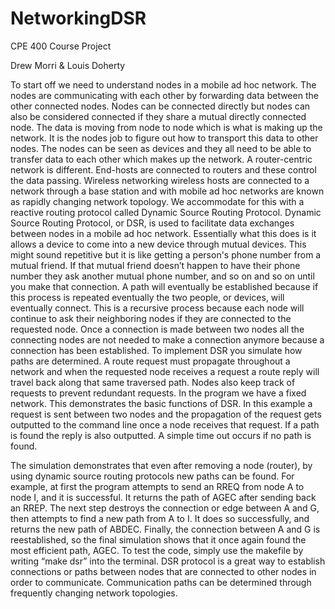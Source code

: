 # NetworkingDSR
CPE 400 Course Project

Drew Morri & Louis Doherty

To start off we need to understand nodes in a mobile ad hoc network. The nodes are communicating with each other  by forwarding data between the other connected nodes. Nodes can be connected directly but nodes can also be considered connected if they share a mutual directly connected node. The data is moving from node to node which is what is making up the network. It is the nodes job to figure out how to transport this data to other nodes. The nodes can be seen as devices and they all need to be able to transfer data to each other which makes up the network. A router-centric network is different. End-hosts are connected to routers and these control the data passing. Wireless networking wireless hosts are connected to a network through a base station and with mobile ad hoc networks are known as rapidly changing network topology. We accommodate for this with a reactive routing protocol called Dynamic Source Routing Protocol. Dynamic Source Routing Protocol, or DSR,  is used to facilitate data exchanges between nodes in a mobile ad hoc network. Essentially what this does is it allows a device to come into a new device through mutual devices. This might sound repetitive but it is like getting a person's phone number from a mutual friend. If that mutual friend doesn’t happen to have their phone number they ask another mutual phone number, and so on and so on until you make that connection. A path will eventually be established because if this process is repeated eventually the two people, or devices, will eventually connect. This is a recursive process because each node will continue to ask their neighboring nodes if they are connected to the requested node. Once a connection is made between two nodes all the connecting nodes are not needed to make a connection anymore because a connection has been established. To implement DSR you simulate how paths are determined. A route request must propagate throughout a network and when the requested node receives a request a route reply will travel back along that same traversed path. Nodes also keep track of requests to prevent redundant requests. In the program we have a fixed network. This demonstrates the basic functions of DSR. In this example a request is sent between two nodes and the propagation of the request gets outputted to the command line once a node receives that request. If a path is found the reply is also outputted. A simple time out occurs if no path is found.


The simulation demonstrates that even after removing a node (router), by using dynamic source routing protocols new paths can be found. For example, at first the program attempts to send an RREQ from node A to node I, and it is successful. It returns the path of AGEC after sending back an RREP. The next step destroys the connection or edge between A and G, then attempts to find a new path from A to I. It does so successfully, and returns the new path of ABDEC. Finally, the connection between A and G is reestablished, so the final simulation shows that it once again found the most efficient path, AGEC. To test the code, simply use the makefile by writing   “make dsr” into the terminal.
DSR protocol is a great way to establish connections or paths between nodes that are connected to other nodes in order to communicate. Communication paths can be determined through frequently changing network topologies. 


